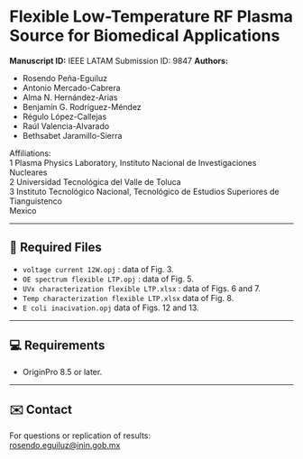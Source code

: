 # Flexible Low-Temperature RF Plasma Source for Biomedical Applications

**Manuscript ID:** IEEE LATAM Submission ID: 9847 
**Authors:**  
- Rosendo Peña-Eguiluz 
- Antonio Mercado-Cabrera  
- Alma N. Hernández-Arias
- Benjamín G. Rodríguez-Méndez
- Régulo López-Callejas
- Raúl Valencia-Alvarado
- Bethsabet Jaramillo-Sierra

Affiliations: \
1 Plasma Physics Laboratory,   Instituto Nacional de Investigaciones Nucleares\
2 Universidad Tecnológica del Valle de Toluca\
3 Instituto Tecnológico Nacional,   Tecnológico de Estudios Superiores de Tianguistenco\
Mexico

---

## 📂 Required Files

- `voltage current 12W.opj` : data of Fig. 3.
- `OE spectrum flexible LTP.opj` : data of Fig. 5.
- `UVx characterization flexible LTP.xlsx` : data of Figs. 6 and 7.
- `Temp characterization flexible LTP.xlsx` data of Fig. 8.
- `E coli inacivation.opj` data of Figs. 12 and 13.

---

## 💻 Requirements

- OriginPro 8.5 or later.


---

## ✉️ Contact

For questions or replication of results:  
rosendo.eguiluz@inin.gob.mx
